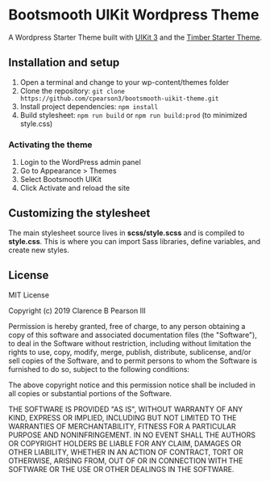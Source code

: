 # Bootsmooth UIKit Wordpress Theme

A Wordpress Starter Theme built with [UIKit 3](https://getuikit.com/) and the [Timber Starter Theme](https://github.com/timber/starter-theme).

## Installation and setup

1. Open a terminal and change to your wp-content/themes folder
2. Clone the repository: `git clone https://github.com/cpearson3/bootsmooth-uikit-theme.git`
3. Install project dependencies: `npm install`
4. Build stylesheet: `npm run build` or `npm run build:prod` (to minimized style.css)

### Activating the theme

1. Login to the WordPress admin panel
2. Go to Appearance > Themes
3. Select Bootsmooth UIKit
4. Click Activate and reload the site

## Customizing the stylesheet

The main stylesheet source lives in **scss/style.scss** and is compiled to **style.css**. This is where you can import Sass libraries, define variables, and create new styles.

## License

MIT License

Copyright (c) 2019 Clarence B Pearson III

Permission is hereby granted, free of charge, to any person obtaining a copy of this software and associated documentation files (the "Software"), to deal in the Software without restriction, including without limitation the rights to use, copy, modify, merge, publish, distribute, sublicense, and/or sell copies of the Software, and to permit persons to whom the Software is furnished to do so, subject to the following conditions:

The above copyright notice and this permission notice shall be included in all copies or substantial portions of the Software.

THE SOFTWARE IS PROVIDED "AS IS", WITHOUT WARRANTY OF ANY KIND, EXPRESS OR IMPLIED, INCLUDING BUT NOT LIMITED TO THE WARRANTIES OF MERCHANTABILITY, FITNESS FOR A PARTICULAR PURPOSE AND NONINFRINGEMENT. IN NO EVENT SHALL THE AUTHORS OR COPYRIGHT HOLDERS BE LIABLE FOR ANY CLAIM, DAMAGES OR OTHER LIABILITY, WHETHER IN AN ACTION OF CONTRACT, TORT OR OTHERWISE, ARISING FROM, OUT OF OR IN CONNECTION WITH THE SOFTWARE OR THE USE OR OTHER DEALINGS IN THE SOFTWARE.